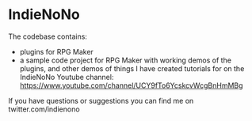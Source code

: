 # IndieNoNo
The codebase contains:

- plugins for RPG Maker
- a sample code project for RPG Maker with working demos of the plugins, and other demos of things I have created tutorials for on the IndieNoNo Youtube channel: https://www.youtube.com/channel/UCY9fTo6YcskcvWcgBnHmMBg

If you have questions or suggestions you can find me on twitter.com/indienono
